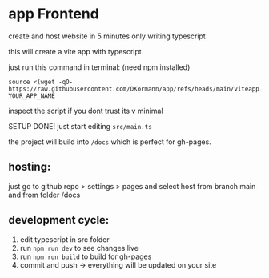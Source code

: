 

# app Frontend

create and host website in 5 minutes only writing typescript

this will create a vite app with typescript

just run this command in terminal: (need npm installed)

```
source <(wget -qO- https://raw.githubusercontent.com/DKormann/app/refs/heads/main/viteapp.sh) YOUR_APP_NAME
```

inspect the script if you dont trust its v minimal


SETUP DONE! just start editing `src/main.ts`

the project will build into `/docs` which is perfect for gh-pages.

## hosting:
just go to github repo > settings > pages and select host from branch main and from folder /docs 


## development cycle:

1. edit typescript in src folder 
2. run `npm run dev` to see changes live
3. run `npm run build` to build for gh-pages
4. commit and push -> everything will be updated on your site
